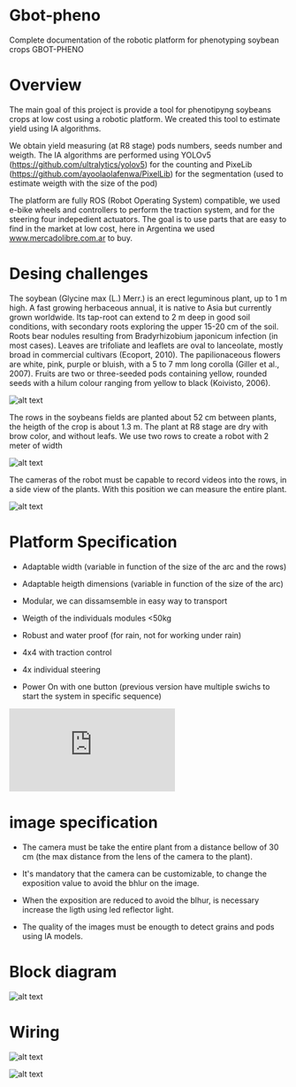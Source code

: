 # Gbot-pheno

Complete documentation of the robotic platform for phenotyping soybean crops GBOT-PHENO

# Overview

The main goal of this project is provide a tool for phenotipyng soybeans crops at low cost using a robotic platform. We created this tool to estimate yield using IA algorithms.

We obtain yield measuring (at R8 stage) pods numbers, seeds number and weigth. The IA algorithms are performed using YOLOv5 (https://github.com/ultralytics/yolov5) for the counting and PixeLib (https://github.com/ayoolaolafenwa/PixelLib) for the segmentation (used to estimate weigth with the size of the pod)

The platform are fully ROS (Robot Operating System) compatible, we used e-bike wheels and controllers to perform the traction system, and for the steering four indepedient actuators. The goal is to use parts that are easy to find in the market at low cost, here in Argentina we used www.mercadolibre.com.ar to buy.

# Desing challenges

The soybean (Glycine max (L.) Merr.) is an erect leguminous plant, up to 1 m high. A fast growing herbaceous annual, it is native to Asia but currently grown worldwide. Its tap-root can extend to 2 m deep in good soil conditions, with secondary roots exploring the upper 15-20 cm of the soil. Roots bear nodules resulting from Bradyrhizobium japonicum infection (in most cases). Leaves are trifoliate and leaflets are oval to lanceolate, mostly broad in commercial cultivars (Ecoport, 2010). The papilionaceous flowers are white, pink, purple or bluish, with a 5 to 7 mm long corolla (Giller et al., 2007). Fruits are two or three-seeded pods containing yellow, rounded seeds with a hilum colour ranging from yellow to black (Koivisto, 2006).





![alt text](https://github.com/jepeloa/gbot_pheno/blob/main/soybean.jpg)






The rows in the soybeans fields are planted about 52 cm between plants, the heigth of the crop is about 1.3 m. The plant at R8 stage are dry with brow color, and without leafs. We use two rows to create a robot with 2 meter of width

![alt text](https://github.com/jepeloa/gbot_pheno/blob/main/stages_soybean.jpg)

The cameras of the robot must be capable to record videos into the rows, in a side view of the plants. With this position we can measure the entire plant.

![alt text](https://github.com/jepeloa/gbot_pheno/blob/main/soybean_pods.jpg)

# Platform Specification

- Adaptable width (variable in function of the size of the arc and the rows)

- Adaptable heigth dimensions (variable in function of the size of the arc)

- Modular, we can dissamsemble in easy way to transport

- Weigth of the individuals modules <50kg

- Robust and water proof (for rain, not for working under rain)

- 4x4 with traction control

- 4x individual steering

- Power On with one button (previous version have multiple swichs to start the system in specific sequence)

![alt text](https://github.com/jepeloa/gbot_pheno/blob/main/gbot.stl)


# image specification

- The camera must be take the entire plant from a distance bellow of 30 cm (the max distance from the lens of the camera to the plant).

- It's mandatory that the camera can be customizable, to change the exposition value to avoid the bhlur on the image.

- When the exposition are reduced to avoid the blhur, is necessary increase the ligth using led reflector light.

- The quality of the images must be enougth to detect grains and pods using IA models.

# Block diagram

![alt text](https://github.com/jepeloa/gbot_pheno/blob/main/Schematic_gbot_v3.drawio.png)


# Wiring


![alt text](https://github.com/jepeloa/gbot_pheno/blob/main/wires_AC1.png)

![alt text](https://github.com/jepeloa/gbot_pheno/blob/main/wires_AC2.png)



